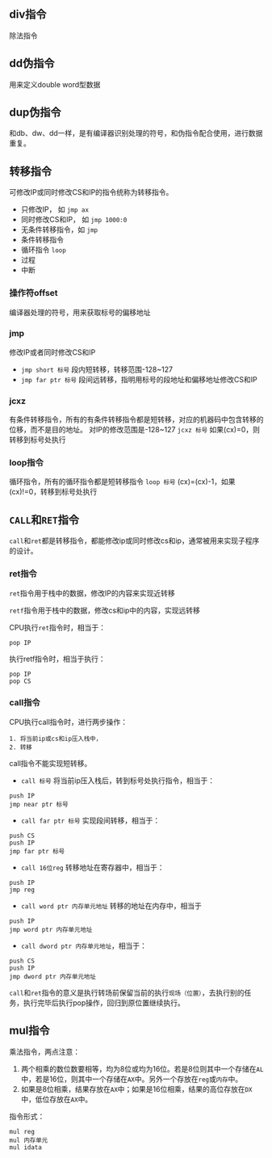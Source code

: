 
## div指令
除法指令

## dd伪指令
用来定义double word型数据

## dup伪指令
和db、dw、dd一样，是有编译器识别处理的符号，和伪指令配合使用，进行数据重复。

## 转移指令
可修改IP或同时修改CS和IP的指令统称为转移指令。

- 只修改IP， 如 `jmp ax`
- 同时修改CS和IP， 如 `jmp 1000:0`
- 无条件转移指令，如 `jmp`
- 条件转移指令
- 循环指令 `loop`
- 过程
- 中断

### 操作符offset
编译器处理的符号，用来获取标号的偏移地址

### jmp
修改IP或者同时修改CS和IP
- `jmp short 标号` 段内短转移，转移范围-128~127
- `jmp far ptr 标号` 段间远转移，指明用标号的段地址和偏移地址修改CS和IP


### jcxz
有条件转移指令，所有的有条件转移指令都是短转移，对应的机器码中包含转移的位移，而不是目的地址。
对IP的修改范围是-128~127
`jcxz 标号` 如果(cx)=0，则转移到标号处执行

### loop指令
循环指令，所有的循环指令都是短转移指令
`loop 标号` (cx)=(cx)-1，如果(cx)!=0，转移到标号处执行


## `CALL`和`RET`指令
`call`和`ret`都是转移指令，都能修改ip或同时修改cs和ip，通常被用来实现子程序的设计。

### ret指令
`ret`指令用于栈中的数据，修改IP的内容来实现近转移

`retf`指令用于栈中的数据，修改cs和ip中的内容，实现远转移


CPU执行`ret`指令时，相当于：
```
pop IP
```

执行retf指令时，相当于执行：
```
pop IP
pop CS
```

### call指令
CPU执行call指令时，进行两步操作：
```
1. 将当前ip或cs和ip压入栈中，
2. 转移
```
call指令不能实现短转移。

- `call 标号` 将当前ip压入栈后，转到标号处执行指令，相当于：
```
push IP
jmp near ptr 标号
```

- `call far ptr 标号` 实现段间转移，相当于：
```
push CS
push IP
jmp far ptr 标号
```
- `call 16位reg` 转移地址在寄存器中，相当于：
```
push IP
jmp reg
```
- `call word ptr 内存单元地址` 转移的地址在内存中，相当于
```
push IP
jmp word ptr 内存单元地址
```
- `call dword ptr 内存单元地址`，相当于：
```
push CS
push IP
jmp dword ptr 内存单元地址
```


`call`和`ret`指令的意义是执行转场前保留当前的执行`现场（位置）`，去执行别的任务，执行完毕后执行pop操作，回归到原位置继续执行。

## mul指令
乘法指令，两点注意：
1. 两个相乘的数位数要相等，均为8位或均为16位。若是8位则其中一个存储在`AL`中，若是16位，则其中一个存储在`AX`中。另外一个存放在`reg`或`内存`中。
2. 如果是8位相乘，结果存放在`AX`中；如果是16位相乘，结果的高位存放在`DX`中，低位存放在`AX`中。

指令形式：
```
mul reg
mul 内存单元
mul idata
```
